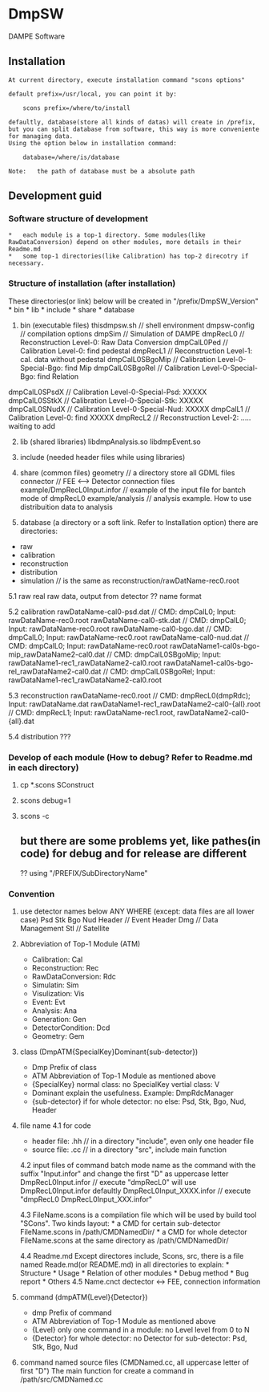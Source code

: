 
DmpSW
=====

DAMPE Software


##  Installation

    At current directory, execute installation command "scons options" 

    default prefix=/usr/local, you can point it by:

        scons prefix=/where/to/install

    defaultly, database(store all kinds of datas) will create in /prefix,
    but you can split database from software, this way is more conveniente for managing data.
    Using the option below in installation command:

        database=/where/is/database

    Note:   the path of database must be a absolute path


##  Development guid

### Software structure of development
    *   each module is a top-1 directory. Some modules(like RawDataConversion) depend on other modules, more details in their Readme.md
    *   some top-1 directories(like Calibration) has top-2 direcotry if necessary.

### Structure of installation (after installation) 
  These directories(or link) below will be created in "/prefix/DmpSW_Version"
    *   bin
    *   lib
    *   include
    *   share
    *   database

1.  bin (executable files)
  thisdmpsw.sh        // shell environment
  dmpsw-config        // compilation options
  dmpSim              // Simulation of DAMPE
  dmpRecL0            // Reconstruction Level-0:  Raw Data Conversion
  dmpCalL0Ped         // Calibration Level-0: find pedestal
  dmpRecL1            // Reconstruction Level-1:  cal. data without pedestal
  dmpCalL0SBgoMip     // Calibration Level-0-Special-Bgo: find Mip
  dmpCalL0SBgoRel     // Calibration Level-0-Special-Bgo: find Relation

  dmpCalL0SPsdX       // Calibration Level-0-Special-Psd: XXXXX
  dmpCalL0SStkX       // Calibration Level-0-Special-Stk: XXXXX
  dmpCalL0SNudX       // Calibration Level-0-Special-Nud: XXXXX
  dmpCalL1            // Calibration Level-0: find XXXXX
  dmpRecL2            // Reconstruction Level-2:  ..... waiting to add

2.  lib (shared libraries)
  libdmpAnalysis.so
  libdmpEvent.so

3.  include (needed header files while using libraries)

4.  share (common files)
  geometry                // a directory store all GDML files
  connector               // FEE <--> Detector connection files
  example/DmpRecL0Input.infor  // example of the input file for bantch mode of dmpRecL0
  example/analysis        // analysis example. How to use distribuition data to analysis

5.  database (a directory or a soft link. Refer to Installation option)
  there are directories:
  *   raw
  *   calibration
  *   reconstruction
  *   distribution
  *   simulation      // is the same as reconstruction/rawDatName-rec0.root

  5.1   raw
      real raw data, output from detector
      ??  name format

  5.2   calibration
      rawDataName-cal0-psd.dat
            // CMD:   dmpCalL0;   Input:  rawDataName-rec0.root
      rawDataName-cal0-stk.dat
            // CMD:   dmpCalL0;   Input:  rawDataName-rec0.root
      rawDataName-cal0-bgo.dat
            // CMD:   dmpCalL0;   Input:  rawDataName-rec0.root
      rawDataName-cal0-nud.dat
            // CMD:   dmpCalL0;   Input:  rawDataName-rec0.root
      rawDataName1-cal0s-bgo-mip_rawDataName2-cal0.dat
            // CMD:   dmpCalL0SBgoMip;  Input:  rawDataName1-rec1_rawDataName2-cal0.root
      rawDataName1-cal0s-bgo-rel_rawDataName2-cal0.dat
            // CMD:   dmpCalL0SBgoRel;  Input:  rawDataName1-rec1_rawDataName2-cal0.root

  5.3   reconstruction
      rawDataName-rec0.root
            // CMD: dmpRecL0(dmpRdc);   Input:  rawDataName.dat
      rawDataName1-rec1_rawDataName2-cal0-{all}.root
            // CMD: dmpRecL1;   Input:  rawDataName-rec1.root, rawDataName2-cal0-{all}.dat

  5.4   distribution
            ???

### Develop of each module   (How to debug? Refer to Readme.md in each directory)

1.  cp *.scons SConstruct
2.  scons debug=1
3.  scons -c

    ## but there are some problems yet, like pathes(in code) for debug and for release are different 
    ?? using "/PREFIX/SubDirectoryName"

### Convention
1.  use detector names below ANY WHERE (except: data files are all lower case)
    Psd
    Stk
    Bgo
    Nud
    Header      // Event Header
    Dmg         // Data Management
    Stl         // Satellite

2.  Abbreviation of Top-1 Module   (ATM)
    *   Calibration:        Cal
    *   Reconstruction:     Rec
    *   RawDataConversion:  Rdc
    *   Simulatin:          Sim
    *   Visulization:       Vis
    *   Event:              Evt
    *   Analysis:           Ana
    *   Generation:         Gen
    *   DetectorCondition:  Dcd
    *   Geometry:           Gem

3.  class (DmpATM{SpecialKey}Dominant{sub-detector})
    * Dmp
        Prefix of class
    * ATM
        Abbreviation of Top-1 Module as mentioned above
    * {SpecialKey}
        normal class:   no SpecialKey
        vertial class:  V
    * Dominant
        explain the usefulness. Example:    DmpRdcManager
    * {sub-detector}
        if for whole detector:  no
        else:       Psd, Stk, Bgo, Nud, Header

4.  file name
    4.1  for code
    * header file: .hh      // in a directory "include", even only one header file
    * source file: .cc      // in a directory "src", include main function

    4.2  input files of command batch mode
        name as the command with the suffix "Input.infor" and change the first "D" as uppercase letter
        DmpRecL0Input.infor         // execute "dmpRecL0" will use DmpRecL0Input.infor defaultly
        DmpRecL0Input_XXXX.infor    // execute "dmpRecL0 DmpRecL0Input_XXX.infor"
    
    4.3  FileName.scons is a compilation file which will be used by build tool "SCons".
        Two kinds layout:
        *   a CMD for certain sub-detector
            FileName.scons in /path/CMDNamedDir/
        *   a CMD for whole detector
            FileName.scons at the same directory as /path/CMDNamedDir/

    4.4  Readme.md
        Except directores include, Scons, src, there is a file named Reade.md(or README.md) in all directories to explain:
        *   Structure
        *   Usage
        *   Relation of other modules
        *   Debug method
        *   Bug report
        *   Others
    4.5  Name.cnct
        dectector <-> FEE, connection information

5.  command (dmpATM{Level}{Detector})
    * dmp
        Prefix of command
    * ATM
        Abbreviation of Top-1 Module as mentioned above
    * {Level}
        only one command in a module:   no Level
        level from 0 to N
    * {Detector}
        for whole detector:     no Detector
        for sub-detector:       Psd, Stk, Bgo, Nud

6.  command named source files (CMDNamed.cc, all uppercase letter of first "D")
        The main function for create a command in /path/src/CMDNamed.cc


